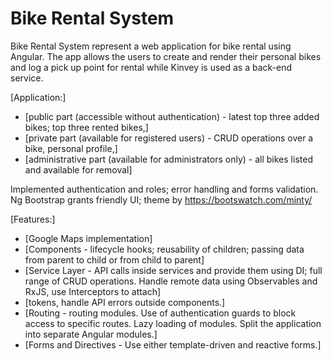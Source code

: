 # Bike Rental System
Bike Rental System represent a web application for bike rental using Angular.
The app allows the users to create and render their personal bikes and log a pick up point for rental while Kinvey is used as a back-end service.

[Application:] 
-	[public part (accessible without authentication) - latest top three added bikes; top three rented bikes,]
-	[private part (available for registered users) - CRUD operations over a bike, personal profile,]
-	[administrative part (available for administrators only) - all bikes listed and available for removal]

Implemented authentication and roles; error handling and forms validation.
Ng Bootstrap grants friendly UI; theme by https://bootswatch.com/minty/

[Features:]
- [Google Maps implementation]
- [Components - lifecycle hooks; reusability of children; passing data from parent to child or from child to parent]
- [Service Layer - API calls inside services and provide them using DI; full range of CRUD operations. Handle remote data using Observables and RxJS, use Interceptors to attach]
- [tokens, handle API errors outside components.]
- [Routing - routing modules. Use of authentication guards to block access to specific routes. Lazy loading of modules. Split the application into separate Angular modules.]
- [Forms and Directives - Use either template-driven and reactive forms.]